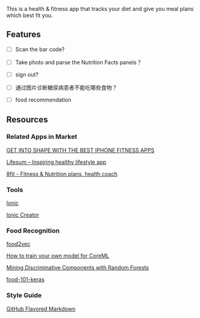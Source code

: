 This is a health & fitness app that tracks your diet and give you meal plans which best fit you.



## Features

- [ ] Scan the bar code?
- [ ] Take photo and parse the Nutrition Facts panels？
- [ ] sign out?
- [ ] 通过图片诊断糖尿病患者不能吃哪些食物？
- [ ] food recommendation



## Resources

### Related Apps in Market

[GET INTO SHAPE WITH THE BEST IPHONE FITNESS APPS](https://www.digitaltrends.com/mobile/best-health-and-fitness-apps-for-iphone/)

[Lifesum – Inspiring healthy lifestyle app](https://itunes.apple.com/au/app/lifesum-inspiring-healthy-lifestyle-app/id286906691?mt=8&ign-mpt=uo%3D4)

[8fit - Fitness & Nutrition plans, health coach](https://itunes.apple.com/au/app/8fit-fitness-nutrition-plans-health-coach/id866617777?mt=8)

### Tools

[Ionic](http://ionicframework.com)

[Ionic Creator](https://creator.ionic.io/app/dashboard/projects)

### Food Recognition

[food2vec](https://altosaar.github.io/food2vec/)

[How to train your own model for CoreML](http://reza.codes/2017-07-29/how-to-train-your-own-dataset-for-coreml/)

[Mining Discriminative Components with Random Forests](https://www.vision.ee.ethz.ch/datasets_extra/food-101/static/bossard_eccv14_food-101.pdf)

[food-101-keras](https://github.com/stratospark/food-101-keras)

### Style Guide

[GitHub Flavored Markdown](https://help.github.com/articles/basic-writing-and-formatting-syntax/)